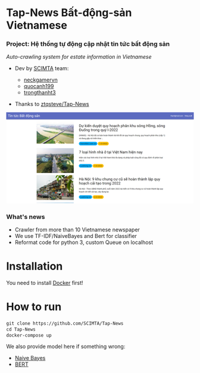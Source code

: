 # Tap-News Bất-động-sản Vietnamese

### Project: Hệ thống tự động cập nhật tin tức bất động sản

*Auto-crawling system for estate information in Vietnamese* 

- Dev by [SCIMTA](https://github.com/SCIMTA) team:  
    - [neckgamervn](https://github.com/neckgamervn)  
    - [quocanh199](https://github.com/quocanh199)  
    - [trongthanht3](https://github.com/trongthanht3)  
    
- Thanks to [ztqsteve/Tap-News](https://github.com/ztqsteve/Tap-News)  
  
<p align="center">
  <img src="https://raw.githubusercontent.com/SCIMTA/Tap-News/news_crawler/images/localhost_3001_.png" />
</p>

### What's news
- Crawler from more than 10 Vietnamese newspaper
- We use TF-IDF/NaiveBayes and Bert for classifier
- Reformat code for python 3, custom Queue on localhost

# Installation  

You need to install [Docker](https://www.docker.com/) first!  

# How to run 
```
git clone https://github.com/SCIMTA/Tap-News  
cd Tap-News
docker-compose up
```  
We also provide model here if something wrong:
- [Naive Bayes](https://drive.google.com/uc?id=1riWxNbsxdAKuGj8YNXSOb7dje_-8xAWC)
- [BERT](https://drive.google.com/uc?id=1m8y79sTEIjMGIJ5R3fFKNf4yITKHheam)
  
